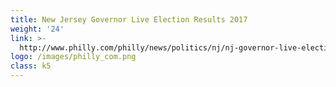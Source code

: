 ```yaml
---
title: New Jersey Governor Live Election Results 2017
weight: '24'
link: >-
  http://www.philly.com/philly/news/politics/nj/nj-governor-live-election-results-2017-kim-guadagno-phil-murphy.html
logo: /images/philly_com.png
class: k5
---
```





